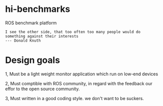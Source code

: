 # hi-benchmarks
ROS benchmark platform


```
I see the other side, that too often too many people would do something against their interests
--- Donald Knuth
```




# Design goals

1, Must be a light weight monitor application which run on low-end devices

2, Must comptible with ROS community, in regard with the feedback our effor to the open source community.

3, Must written in a good coding style. we don't want to be suckers.
